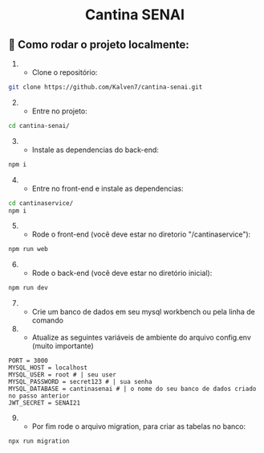 <h1 align="center" class="line-1 anim-typewriter">Cantina SENAI</h1> 

<h2 id="built_with">📝 Como rodar o projeto localmente:</h2>

1) - Clone o repositório:
```sh
git clone https://github.com/Kalven7/cantina-senai.git
```

2) - Entre no projeto:
```sh
cd cantina-senai/
```

3) - Instale as dependencias do back-end:
```sh
npm i
```

4) - Entre no front-end e instale as dependencias:
```sh
cd cantinaservice/
npm i
```

5) - Rode o front-end (você deve estar no diretorio "/cantinaservice"):
```sh
npm run web
```

6) - Rode o back-end (você deve estar no diretório inicial):
```sh
npm run dev
```

7) - Crie um banco de dados em seu mysql workbench ou pela linha de comando

8) - Atualize as seguintes variáveis de ambiente do arquivo config.env (muito importante)
```dosini
PORT = 3000
MYSQL_HOST = localhost
MYSQL_USER = root # | seu user
MYSQL_PASSWORD = secret123 # | sua senha
MYSQL_DATABASE = cantinasenai # | o nome do seu banco de dados criado no passo anterior
JWT_SECRET = SENAI21
```

9) - Por fim rode o arquivo migration, para criar as tabelas no banco:
```sh
npx run migration
```

